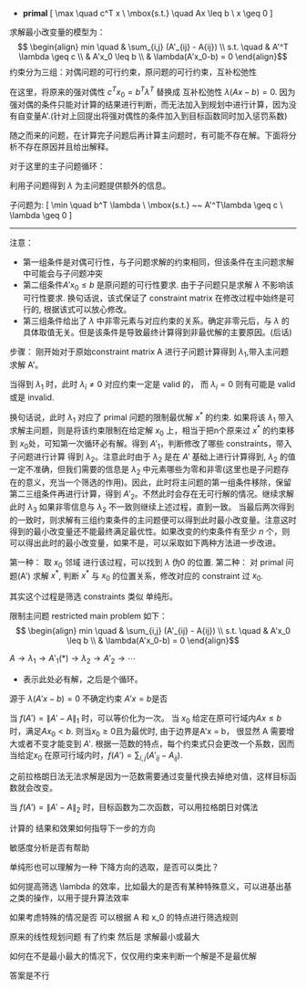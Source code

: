 - **primal**
\[
\max \quad  c^T x \\
\mbox{s.t.}  \quad  Ax \leq b \\
      x \geq 0
\]

求解最小改变量的模型为：
$$
\begin{align}
min \quad & \sum_{i,j} (A'_{ij} - A{ij})   \\
s.t. \quad  &   A'^T \lambda \geq c     \\
& A'x_0  \leq b \\
& \lambda(A'x_0-b) = 0
\end{align}$$
约束分为三组：对偶问题的可行约束，原问题的可行约束，互补松弛性

在这里，将原来的强对偶性 $c^Tx_0 = b^T\lambda^T$
替换成 互补松弛性 $\lambda(Ax-b) = 0$.
因为强对偶的条件只能对计算的结果进行判断，而无法加入到规划中进行计算，因为没有自变量A'.(针对上回提出将强对偶性的条件加入到目标函数同时加入惩罚系数)

随之而来的问题，在计算完子问题后再计算主问题时，有可能不存在解。下面将分析不存在原因并且给出解释。

对于这里的主子问题循环：

利用子问题得到 $\lambda$ 为主问题提供额外的信息。

子问题为:
\[
\min \quad  b^T \lambda \\
\mbox{s.t.} ~~  A'^T\lambda \geq c \\
    \lambda \geq 0
\]

*******************************************


注意：

- 第一组条件是对偶可行性，与子问题求解的约束相同，但该条件在主问题求解中可能会与子问题冲突
- 第二组条件$A'x_0 \leq b$ 是原问题的可行性要求. 由于子问题只是求解 $\lambda$ 不影响该可行性要求. 换句话说，该式保证了 constraint matrix 在修改过程中始终是可行的, 根据该式可以放心修改。
- 第三组条件给出了 $\lambda$ 中非零元素与对应约束的关系。确定非零元后，与 $\lambda$ 的具体取值无关。但是该条件是导致最终计算得到非最优解的主要原因。(后话)

步骤：
刚开始对于原始constraint matrix A 进行子问题计算得到 $\lambda_1$,带入主问题求解 A'。

当得到 $\lambda_1$ 时，此时 $\lambda_i \neq 0$ 对应约束一定是 valid 的，
而 $\lambda_i = 0$ 则有可能是 valid 或是 invalid.

换句话说，此时 $\lambda_1$
对应了 primal 问题的限制最优解 $x^*$ 的约束. 如果将该 $\lambda_1$ 带入求解主问题，则是将该约束限制在给定解 $x_0$ 上，相当于把n个原来过 $x^*$ 的约束移到 $x_0$处，可知第一次循环必有解。得到 $A'_1$，判断修改了哪些 constraints，带入子问题进行计算 得到 $\lambda_2$。注意此时由于 $\lambda_2$ 是在 $A'$ 基础上进行计算得到, $\lambda_2$ 的值一定不准确，但我们需要的信息是 $\lambda_2$ 中元素哪些为零和非零(这里也是子问题存在的意义，充当一个筛选的作用)。因此，此时将主问题的第一组条件移除，保留第二三组条件再进行计算，得到 $A'_2$。不然此时会存在无可行解的情况。继续求解此时 $\lambda_3$ 如果非零信息与 $\lambda_2$ 不一致则继续上述过程，直到一致。 当最后两次得到的一致时，则求解有三组约束条件的主问题便可以得到此时最小改变量。注意这时得到的最小改变量还不能最终满足最优性。如果改变的约束条件有至少 $n$ 个，则可以得出此时的最小改变量，如果不是，可以采取如下两种方法进一步改进。

第一种： 取 $x_0$ 邻域 进行该过程，可以找到 $\lambda$ 伪0 的位置.
第二种： 对 primal 问题(A') 求解 $x^*$, 判断 $x^*$ 与 $x_0$ 的位置关系，修改对应的 constraint 过 $x_0$.

其实这个过程是筛选 constraints 类似 单纯形。

限制主问题 restricted main problem 如下：
$$
\begin{align}
min \quad & \sum_{i,j} (A'_{ij} - A{ij})   \\
s.t. \quad  & A'x_0  \leq b \\
& \lambda(A'x_0-b) = 0
\end{align}$$

$A \to \lambda_1 \to A'_1(*) \to \lambda_2 \to A'_2 \to \cdots$

* 表示此处必有解，之后是个循环。

源于 $\lambda(A'x-b) =0$ 不确定约束 $A'x=b$是否

当 $f(A') = \|A' - A\|_1$ 时，可以等价化为一次。
当 $x_0$ 给定在原可行域内$Ax \leq b$时，满足$Ax_0 < b$.
则当$x_0 \geq 0$且为最优时, 由于边界是A'x = b，
很显然 A 需要增大或者不变才能变到 $A'$.
根据一范数的特点，每个约束式只会更改一个系数，因而当给定$x_0$ 在原可行域内时，$f(A') = \sum_{{i,j}}(A'_{ij} - A_{ij})$.

之前拉格朗日法无法求解是因为一范数需要通过变量代换去掉绝对值，这样目标函数就会改变。

当 $f(A') = \|A' - A\|_2$ 时，目标函数为二次函数，可以用拉格朗日对偶法


计算的 结果和效果如何指导下一步的方向

敏感度分析是否有帮助

单纯形也可以理解为一种 下降方向的选取，是否可以类比？

如何提高筛选 \lambda 的效率，比如最大的是否有某种特殊意义，可以进基出基之类的操作，以用于提升算法效率

如果考虑特殊的情况是否 可以根据 A 和 x_0 的特点进行筛选规则




原来的线性规划问题 有了约束 然后是 求解最小或最大

如何在不是最小最大的情况下，仅仅用约束来判断一个解是不是最优解

答案是不行

